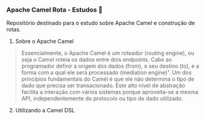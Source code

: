 ### Apache Camel Rota - Estudos 🐪

Repositório destinado para o estudo sobre Apache Camel e construção de rotas.
</br>

1. Sobre o Apache Camel
> Essencialmente, o Apache Camel é um roteador (routing engine), ou seja o Camel roteia os dados entre dois endpoints. Cabe ao programador definir a origem dos dados (from), o seu destino (to), e a forma com a qual ele será processado (mediation engine)¹. Um dos princípios fundamentais do Camel é que ele não determina o tipo de dado que precisa ser transacionado. Este alto nível de abstração facilita a interação com vários sistemas porque aproveita-se a mesma API, independentemente do protocolo ou tipo de dado utilizado.

2. Utilizando a Camel DSL
